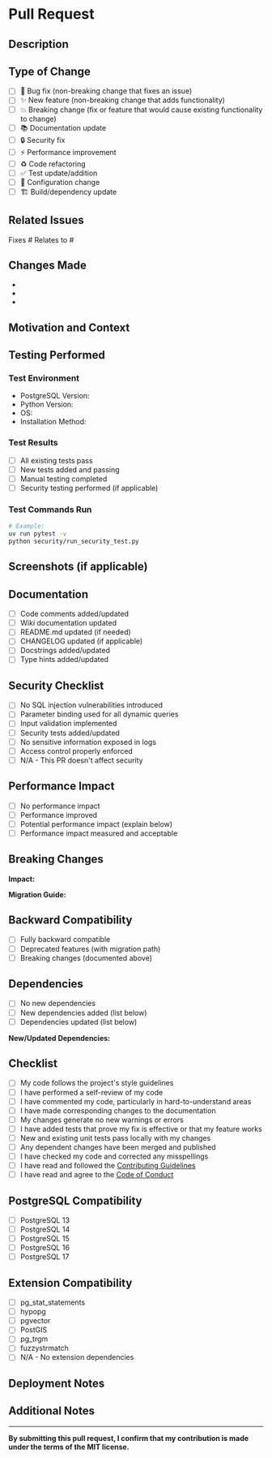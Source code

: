 # Pull Request

## Description

<!-- Provide a clear and concise description of your changes -->

## Type of Change

<!-- Mark the relevant option with an "x" -->

- [ ] 🐛 Bug fix (non-breaking change that fixes an issue)
- [ ] ✨ New feature (non-breaking change that adds functionality)
- [ ] 💥 Breaking change (fix or feature that would cause existing functionality to change)
- [ ] 📚 Documentation update
- [ ] 🔒 Security fix
- [ ] ⚡ Performance improvement
- [ ] ♻️ Code refactoring
- [ ] ✅ Test update/addition
- [ ] 🔧 Configuration change
- [ ] 🏗️ Build/dependency update

## Related Issues

<!-- Link to related issues using keywords like "Fixes #123" or "Relates to #456" -->

Fixes #
Relates to #

## Changes Made

<!-- List the specific changes made in this PR -->

- 
- 
- 

## Motivation and Context

<!-- Why is this change required? What problem does it solve? -->

## Testing Performed

<!-- Describe the testing you've done to verify your changes -->

### Test Environment
- PostgreSQL Version: 
- Python Version: 
- OS: 
- Installation Method: 

### Test Results
- [ ] All existing tests pass
- [ ] New tests added and passing
- [ ] Manual testing completed
- [ ] Security testing performed (if applicable)

### Test Commands Run
```bash
# Example:
uv run pytest -v
python security/run_security_test.py
```

## Screenshots (if applicable)

<!-- Add screenshots to demonstrate visual changes -->

## Documentation

- [ ] Code comments added/updated
- [ ] Wiki documentation updated
- [ ] README.md updated (if needed)
- [ ] CHANGELOG updated (if applicable)
- [ ] Docstrings added/updated
- [ ] Type hints added/updated

## Security Checklist

<!-- For any changes that could affect security -->

- [ ] No SQL injection vulnerabilities introduced
- [ ] Parameter binding used for all dynamic queries
- [ ] Input validation implemented
- [ ] Security tests added/updated
- [ ] No sensitive information exposed in logs
- [ ] Access control properly enforced
- [ ] N/A - This PR doesn't affect security

## Performance Impact

<!-- Describe any performance implications of your changes -->

- [ ] No performance impact
- [ ] Performance improved
- [ ] Potential performance impact (explain below)
- [ ] Performance impact measured and acceptable

## Breaking Changes

<!-- If this is a breaking change, describe the impact and migration path -->

**Impact:**

**Migration Guide:**

## Backward Compatibility

- [ ] Fully backward compatible
- [ ] Deprecated features (with migration path)
- [ ] Breaking changes (documented above)

## Dependencies

<!-- List any new dependencies added or updated -->

- [ ] No new dependencies
- [ ] New dependencies added (list below)
- [ ] Dependencies updated (list below)

**New/Updated Dependencies:**

## Checklist

<!-- Ensure all items are checked before submitting -->

- [ ] My code follows the project's style guidelines
- [ ] I have performed a self-review of my code
- [ ] I have commented my code, particularly in hard-to-understand areas
- [ ] I have made corresponding changes to the documentation
- [ ] My changes generate no new warnings or errors
- [ ] I have added tests that prove my fix is effective or that my feature works
- [ ] New and existing unit tests pass locally with my changes
- [ ] Any dependent changes have been merged and published
- [ ] I have checked my code and corrected any misspellings
- [ ] I have read and followed the [Contributing Guidelines](../CONTRIBUTING.md)
- [ ] I have read and agree to the [Code of Conduct](../CODE_OF_CONDUCT.md)

## PostgreSQL Compatibility

<!-- Mark all versions you've tested with -->

- [ ] PostgreSQL 13
- [ ] PostgreSQL 14
- [ ] PostgreSQL 15
- [ ] PostgreSQL 16
- [ ] PostgreSQL 17

## Extension Compatibility

<!-- Mark if your changes affect or require specific extensions -->

- [ ] pg_stat_statements
- [ ] hypopg
- [ ] pgvector
- [ ] PostGIS
- [ ] pg_trgm
- [ ] fuzzystrmatch
- [ ] N/A - No extension dependencies

## Deployment Notes

<!-- Any special considerations for deploying this change? -->

## Additional Notes

<!-- Any additional information that reviewers should know -->

---

**By submitting this pull request, I confirm that my contribution is made under the terms of the MIT license.**

